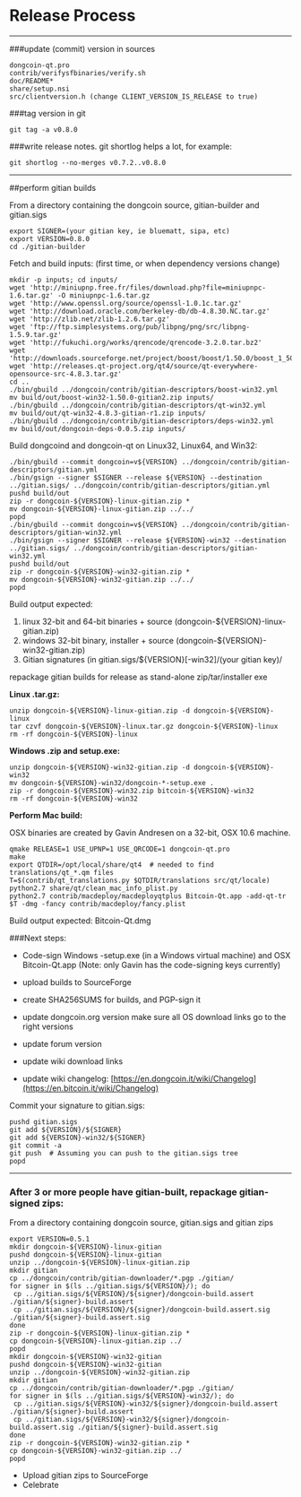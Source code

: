 Release Process
====================

* * *

###update (commit) version in sources


	dongcoin-qt.pro
	contrib/verifysfbinaries/verify.sh
	doc/README*
	share/setup.nsi
	src/clientversion.h (change CLIENT_VERSION_IS_RELEASE to true)

###tag version in git

	git tag -a v0.8.0

###write release notes. git shortlog helps a lot, for example:

	git shortlog --no-merges v0.7.2..v0.8.0

* * *

##perform gitian builds

 From a directory containing the dongcoin source, gitian-builder and gitian.sigs
  
	export SIGNER=(your gitian key, ie bluematt, sipa, etc)
	export VERSION=0.8.0
	cd ./gitian-builder

 Fetch and build inputs: (first time, or when dependency versions change)

	mkdir -p inputs; cd inputs/
	wget 'http://miniupnp.free.fr/files/download.php?file=miniupnpc-1.6.tar.gz' -O miniupnpc-1.6.tar.gz
	wget 'http://www.openssl.org/source/openssl-1.0.1c.tar.gz'
	wget 'http://download.oracle.com/berkeley-db/db-4.8.30.NC.tar.gz'
	wget 'http://zlib.net/zlib-1.2.6.tar.gz'
	wget 'ftp://ftp.simplesystems.org/pub/libpng/png/src/libpng-1.5.9.tar.gz'
	wget 'http://fukuchi.org/works/qrencode/qrencode-3.2.0.tar.bz2'
	wget 'http://downloads.sourceforge.net/project/boost/boost/1.50.0/boost_1_50_0.tar.bz2'
	wget 'http://releases.qt-project.org/qt4/source/qt-everywhere-opensource-src-4.8.3.tar.gz'
	cd ..
	./bin/gbuild ../dongcoin/contrib/gitian-descriptors/boost-win32.yml
	mv build/out/boost-win32-1.50.0-gitian2.zip inputs/
	./bin/gbuild ../dongcoin/contrib/gitian-descriptors/qt-win32.yml
	mv build/out/qt-win32-4.8.3-gitian-r1.zip inputs/
	./bin/gbuild ../dongcoin/contrib/gitian-descriptors/deps-win32.yml
	mv build/out/dongcoin-deps-0.0.5.zip inputs/

 Build dongcoind and dongcoin-qt on Linux32, Linux64, and Win32:
  
	./bin/gbuild --commit dongcoin=v${VERSION} ../dongcoin/contrib/gitian-descriptors/gitian.yml
	./bin/gsign --signer $SIGNER --release ${VERSION} --destination ../gitian.sigs/ ../dongcoin/contrib/gitian-descriptors/gitian.yml
	pushd build/out
	zip -r dongcoin-${VERSION}-linux-gitian.zip *
	mv dongcoin-${VERSION}-linux-gitian.zip ../../
	popd
	./bin/gbuild --commit dongcoin=v${VERSION} ../dongcoin/contrib/gitian-descriptors/gitian-win32.yml
	./bin/gsign --signer $SIGNER --release ${VERSION}-win32 --destination ../gitian.sigs/ ../dongcoin/contrib/gitian-descriptors/gitian-win32.yml
	pushd build/out
	zip -r dongcoin-${VERSION}-win32-gitian.zip *
	mv dongcoin-${VERSION}-win32-gitian.zip ../../
	popd

  Build output expected:

  1. linux 32-bit and 64-bit binaries + source (dongcoin-${VERSION}-linux-gitian.zip)
  2. windows 32-bit binary, installer + source (dongcoin-${VERSION}-win32-gitian.zip)
  3. Gitian signatures (in gitian.sigs/${VERSION}[-win32]/(your gitian key)/

repackage gitian builds for release as stand-alone zip/tar/installer exe

**Linux .tar.gz:**

	unzip dongcoin-${VERSION}-linux-gitian.zip -d dongcoin-${VERSION}-linux
	tar czvf dongcoin-${VERSION}-linux.tar.gz dongcoin-${VERSION}-linux
	rm -rf dongcoin-${VERSION}-linux

**Windows .zip and setup.exe:**

	unzip dongcoin-${VERSION}-win32-gitian.zip -d dongcoin-${VERSION}-win32
	mv dongcoin-${VERSION}-win32/dongcoin-*-setup.exe .
	zip -r dongcoin-${VERSION}-win32.zip bitcoin-${VERSION}-win32
	rm -rf dongcoin-${VERSION}-win32

**Perform Mac build:**

  OSX binaries are created by Gavin Andresen on a 32-bit, OSX 10.6 machine.

	qmake RELEASE=1 USE_UPNP=1 USE_QRCODE=1 dongcoin-qt.pro
	make
	export QTDIR=/opt/local/share/qt4  # needed to find translations/qt_*.qm files
	T=$(contrib/qt_translations.py $QTDIR/translations src/qt/locale)
	python2.7 share/qt/clean_mac_info_plist.py
	python2.7 contrib/macdeploy/macdeployqtplus Bitcoin-Qt.app -add-qt-tr $T -dmg -fancy contrib/macdeploy/fancy.plist

 Build output expected: Bitcoin-Qt.dmg

###Next steps:

* Code-sign Windows -setup.exe (in a Windows virtual machine) and
  OSX Bitcoin-Qt.app (Note: only Gavin has the code-signing keys currently)

* upload builds to SourceForge

* create SHA256SUMS for builds, and PGP-sign it

* update dongcoin.org version
  make sure all OS download links go to the right versions

* update forum version

* update wiki download links

* update wiki changelog: [https://en.dongcoin.it/wiki/Changelog](https://en.bitcoin.it/wiki/Changelog)

Commit your signature to gitian.sigs:

	pushd gitian.sigs
	git add ${VERSION}/${SIGNER}
	git add ${VERSION}-win32/${SIGNER}
	git commit -a
	git push  # Assuming you can push to the gitian.sigs tree
	popd

-------------------------------------------------------------------------

### After 3 or more people have gitian-built, repackage gitian-signed zips:

From a directory containing dongcoin source, gitian.sigs and gitian zips

	export VERSION=0.5.1
	mkdir dongcoin-${VERSION}-linux-gitian
	pushd dongcoin-${VERSION}-linux-gitian
	unzip ../dongcoin-${VERSION}-linux-gitian.zip
	mkdir gitian
	cp ../dongcoin/contrib/gitian-downloader/*.pgp ./gitian/
	for signer in $(ls ../gitian.sigs/${VERSION}/); do
	 cp ../gitian.sigs/${VERSION}/${signer}/dongcoin-build.assert ./gitian/${signer}-build.assert
	 cp ../gitian.sigs/${VERSION}/${signer}/dongcoin-build.assert.sig ./gitian/${signer}-build.assert.sig
	done
	zip -r dongcoin-${VERSION}-linux-gitian.zip *
	cp dongcoin-${VERSION}-linux-gitian.zip ../
	popd
	mkdir dongcoin-${VERSION}-win32-gitian
	pushd dongcoin-${VERSION}-win32-gitian
	unzip ../dongcoin-${VERSION}-win32-gitian.zip
	mkdir gitian
	cp ../dongcoin/contrib/gitian-downloader/*.pgp ./gitian/
	for signer in $(ls ../gitian.sigs/${VERSION}-win32/); do
	 cp ../gitian.sigs/${VERSION}-win32/${signer}/dongcoin-build.assert ./gitian/${signer}-build.assert
	 cp ../gitian.sigs/${VERSION}-win32/${signer}/dongcoin-build.assert.sig ./gitian/${signer}-build.assert.sig
	done
	zip -r dongcoin-${VERSION}-win32-gitian.zip *
	cp dongcoin-${VERSION}-win32-gitian.zip ../
	popd

- Upload gitian zips to SourceForge
- Celebrate 
